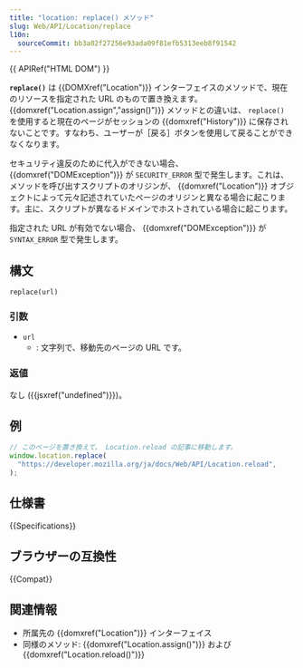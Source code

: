 ```yaml
---
title: "location: replace() メソッド"
slug: Web/API/Location/replace
l10n:
  sourceCommit: bb3a02f27256e93ada09f81efb5313eeb8f91542
---
```


{{ APIRef("HTML DOM") }}

**`replace()`** は {{DOMXref("Location")}} インターフェイスのメソッドで、現在のリソースを指定された URL のもので置き換えます。 {{domxref("Location.assign","assign()")}} メソッドとの違いは、 `replace()` を使用すると現在のページがセッションの {{domxref("History")}} に保存されないことです。すなわち、ユーザーが［戻る］ボタンを使用して戻ることができなくなります。

セキュリティ違反のために代入ができない場合、 {{domxref("DOMException")}} が `SECURITY_ERROR` 型で発生します。これは、メソッドを呼び出すスクリプトのオリジンが、 {{domxref("Location")}} オブジェクトによって元々記述されていたページのオリジンと異なる場合に起こります。主に、スクリプトが異なるドメインでホストされている場合に起こります。

指定された URL が有効でない場合、 {{domxref("DOMException")}} が `SYNTAX_ERROR` 型で発生します。

## 構文

```js-nolint
replace(url)
```

### 引数

- `url`
  - : 文字列で、移動先のページの URL です。

### 返値

なし ({{jsxref("undefined")}})。

## 例

```js
// このページを置き換えて、 Location.reload の記事に移動します。
window.location.replace(
  "https://developer.mozilla.org/ja/docs/Web/API/Location.reload",
);
```

## 仕様書

{{Specifications}}

## ブラウザーの互換性

{{Compat}}

## 関連情報

- 所属先の {{domxref("Location")}} インターフェイス
- 同様のメソッド: {{domxref("Location.assign()")}} および {{domxref("Location.reload()")}}
